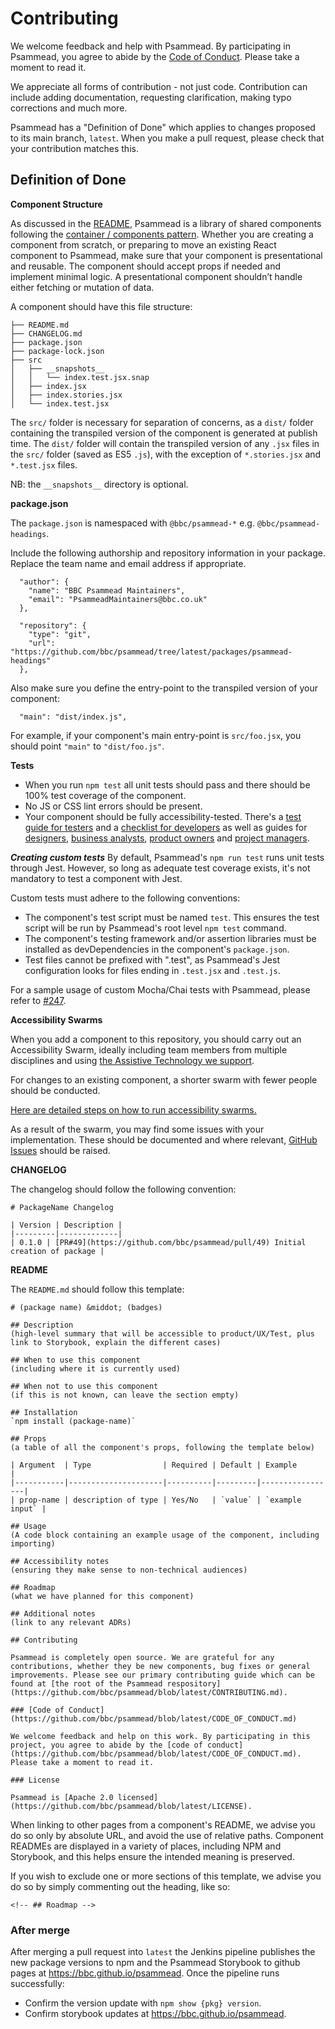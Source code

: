 # Contributing

We welcome feedback and help with Psammead. By participating in Psammead, you agree to abide by the [Code of Conduct](https://github.com/bbc/psammead/blob/latest/CODE_OF_CONDUCT.md). Please take a moment to read it.

We appreciate all forms of contribution - not just code. Contribution can include adding documentation, requesting clarification, making typo corrections and much more.

Psammead has a "Definition of Done" which applies to changes proposed to its main branch, `latest`. When you make a pull request, please check that your contribution matches this.

## Definition of Done

**Component Structure**

As discussed in the [README](https://github.com/bbc/psammead/blob/latest/README.md), Psammead is a library of shared components following the [container / components pattern](https://medium.com/@dan_abramov/smart-and-dumb-components-7ca2f9a7c7d0). Whether you are creating a component from scratch, or preparing to move an existing React component to Psammead, make sure that your component is presentational and reusable. The component should accept props if needed and implement minimal logic. A presentational component shouldn’t handle either fetching or mutation of data.

A component should have this file structure:

```
├── README.md
├── CHANGELOG.md
├── package.json
├── package-lock.json
├── src
│   ├── __snapshots__
│   │   └── index.test.jsx.snap
│   ├── index.jsx
│   ├── index.stories.jsx
│   └── index.test.jsx
```

The `src/` folder is necessary for separation of concerns, as a `dist/` folder containing the transpiled version of the component is generated at publish time. The `dist/` folder will contain the transpiled version of any `.jsx` files in the `src/` folder (saved as ES5 `.js`), with the exception of `*.stories.jsx` and `*.test.jsx` files.

NB: the `__snapshots__` directory is optional.

**package.json**

The `package.json` is namespaced with `@bbc/psammead-*` e.g. `@bbc/psammead-headings`.

Include the following authorship and repository information in your package. Replace the team name and email address if appropriate.

```
  "author": {
    "name": "BBC Psammead Maintainers",
    "email": "PsammeadMaintainers@bbc.co.uk"
  },
```

```
  "repository": {
    "type": "git",
    "url": "https://github.com/bbc/psammead/tree/latest/packages/psammead-headings"
  },
```

Also make sure you define the entry-point to the transpiled version of your component:

```
  "main": "dist/index.js",
```

For example, if your component's main entry-point is `src/foo.jsx`, you should point `"main"` to `"dist/foo.js"`.

**Tests**

- When you run `npm test` all unit tests should pass and there should be 100% test coverage of the component.
- No JS or CSS lint errors should be present.
- Your component should be fully accessibility-tested. There's a [test guide for testers](https://bbc.github.io/accessibility-news-and-you/accessibility-news-and-testers) and a [checklist for developers](https://bbc.github.io/accessibility-news-and-you/accessibility-news-and-developers) as well as guides for [designers](https://bbc.github.io/accessibility-news-and-you/accessibility-news-and-designers), [business analysts](https://bbc.github.io/accessibility-news-and-you/accessibility-news-and-business-analysts), [product owners](https://bbc.github.io/accessibility-news-and-you/accessibility-news-and-product-owners) and [project managers](https://bbc.github.io/accessibility-news-and-you/accessibility-news-and-project-managers).

**_Creating custom tests_**
By default, Psammead's `npm run test` runs unit tests through Jest. However, so long as adequate test coverage exists, it's not mandatory to test a component with Jest.

Custom tests must adhere to the following conventions:

- The component's test script must be named `test`. This ensures the test script will be run by Psammead's root level `npm test` command.
- The component's testing framework and/or assertion libraries must be installed as devDependencies in the component's `package.json`.
- Test files cannot be prefixed with ".test", as Psammead's Jest configuration looks for files ending in `.test.jsx` and `.test.js`.

For a sample usage of custom Mocha/Chai tests with Psammead, please refer to [#247](https://github.com/bbc/psammead/pull/247).

**Accessibility Swarms**

When you add a component to this repository, you should carry out an Accessibility Swarm, ideally including team members from multiple disciplines and using [the Assistive Technology we support](./README.md#assistive-technology-support).

For changes to an existing component, a shorter swarm with fewer people should be conducted.

[Here are detailed steps on how to run accessibility swarms.](https://bbc.github.io/accessibility-news-and-you/accessibility-swarms)

As a result of the swarm, you may find some issues with your implementation. These should be documented and where relevant, [GitHub Issues](https://github.com/bbc/psammead/issues/new?template=bug_report.md) should be raised.

**CHANGELOG**

The changelog should follow the following convention:

```
# PackageName Changelog

| Version | Description |
|---------|-------------|
| 0.1.0 | [PR#49](https://github.com/bbc/psammead/pull/49) Initial creation of package |
```

**README**

The `README.md` should follow this template:

```
# (package name) &middot; (badges)

## Description
(high-level summary that will be accessible to product/UX/Test, plus link to Storybook, explain the different cases)

## When to use this component
(including where it is currently used)

## When not to use this component
(if this is not known, can leave the section empty)

## Installation
`npm install (package-name)`

## Props
(a table of all the component's props, following the template below)

| Argument  | Type                | Required | Default | Example         |
|-----------|---------------------|----------|---------|-----------------|
| prop-name | description of type | Yes/No   | `value` | `example input` |

## Usage
(A code block containing an example usage of the component, including importing)

## Accessibility notes
(ensuring they make sense to non-technical audiences)

## Roadmap
(what we have planned for this component)

## Additional notes
(link to any relevant ADRs)

## Contributing

Psammead is completely open source. We are grateful for any contributions, whether they be new components, bug fixes or general improvements. Please see our primary contributing guide which can be found at [the root of the Psammead respository](https://github.com/bbc/psammead/blob/latest/CONTRIBUTING.md).

### [Code of Conduct](https://github.com/bbc/psammead/blob/latest/CODE_OF_CONDUCT.md)

We welcome feedback and help on this work. By participating in this project, you agree to abide by the [code of conduct](https://github.com/bbc/psammead/blob/latest/CODE_OF_CONDUCT.md). Please take a moment to read it.

### License

Psammead is [Apache 2.0 licensed](https://github.com/bbc/psammead/blob/latest/LICENSE).
```

When linking to other pages from a component's README, we advise you do so only by absolute URL, and avoid the use of relative paths. Component READMEs are displayed in a variety of places, including NPM and Storybook, and this helps ensure the intended meaning is preserved.

If you wish to exclude one or more sections of this template, we advise you do so by simply commenting out the heading, like so:

```
<!-- ## Roadmap -->
```

### After merge

After merging a pull request into `latest` the Jenkins pipeline publishes the new package versions to npm and the Psammead Storybook to github pages at https://bbc.github.io/psammead. Once the pipeline runs successfully:

- Confirm the version update with `npm show {pkg} version`.
- Confirm storybook updates at https://bbc.github.io/psammead.
